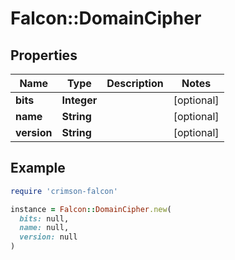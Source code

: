 # Falcon::DomainCipher

## Properties

| Name | Type | Description | Notes |
| ---- | ---- | ----------- | ----- |
| **bits** | **Integer** |  | [optional] |
| **name** | **String** |  | [optional] |
| **version** | **String** |  | [optional] |

## Example

```ruby
require 'crimson-falcon'

instance = Falcon::DomainCipher.new(
  bits: null,
  name: null,
  version: null
)
```


